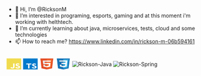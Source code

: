 - 👋 Hi, I’m @RicksonM
- 👀 I’m interested in programing, esports, gaming and at this moment i'm working with helthtech.
- 🌱 I’m currently learning about java, microservices, tests, cloud and some technologies 
- 📫 How to reach me? https://www.linkedin.com/in/rickson-m-06b594161         

<div style="display: inline_block"><br>
  <img align="center" alt="Rickson-Js" height="30" width="40" src="https://raw.githubusercontent.com/devicons/devicon/master/icons/javascript/javascript-plain.svg">
  <img align="center" alt="Rickson-Ts" height="30" width="40" src="https://raw.githubusercontent.com/devicons/devicon/master/icons/typescript/typescript-plain.svg">
  <img align="center" alt="Rickson-HTML" height="30" width="40" src="https://raw.githubusercontent.com/devicons/devicon/master/icons/html5/html5-original.svg">
  <img align="center" alt="Rickson-CSS" height="30" width="40" src="https://raw.githubusercontent.com/devicons/devicon/master/icons/css3/css3-original.svg">
  <img align="center" alt="Rickson-Java" height="30" width="40" src="https://cdn.jsdelivr.net/gh/devicons/devicon/icons/java/java-original.svg" />        
  <img align="center" alt="Rickson-Spring" height="30" width="40" src="https://cdn.jsdelivr.net/gh/devicons/devicon/icons/spring/spring-original.svg" /> 
</div>


<!---
RicksonM/RicksonM is a ✨ special ✨ repository because its `README.md` (this file) appears on your GitHub profile.
You can click the Preview link to take a look at your changes.
--->
